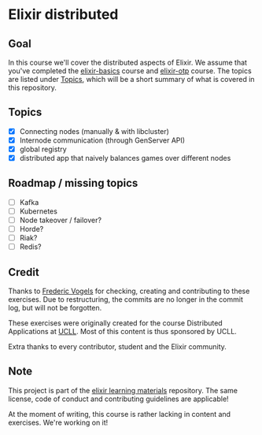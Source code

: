 # Elixir distributed

## Goal

In this course we'll cover the distributed aspects of Elixir. We assume that you've completed the [elixir-basics](https://github.com/WannesFransen1994/elixir-basics) course and [elixir-otp](https://github.com/WannesFransen1994/elixir-otp) course. The topics are listed under [Topics](#topics), which will be a short summary of what is covered in this repository.

## Topics

- [X] Connecting nodes (manually & with libcluster)
- [X] Internode communication (through GenServer API)
- [X] global registry
- [X] distributed app that naively balances games over different nodes

## Roadmap / missing topics

- [ ] Kafka
- [ ] Kubernetes
- [ ] Node takeover / failover?
- [ ] Horde?
- [ ] Riak?
- [ ] Redis?

## Credit

Thanks to [Frederic Vogels](https://github.com/fvogels) for checking, creating and contributing to these exercises. Due to restructuring, the commits are no longer in the commit log, but will not be forgotten.

These exercises were originally created for the course Distributed Applications at [UCLL](https://www.ucll.be/). Most of this content is thus sponsored by UCLL.

Extra thanks to every contributor, student and the Elixir community.

## Note

This project is part of the [elixir learning materials](https://github.com/WannesFransen1994/elixir-learning-materials) repository. The same license, code of conduct and contributing guidelines are applicable!

At the moment of writing, this course is rather lacking in content and exercises. We're working on it!
